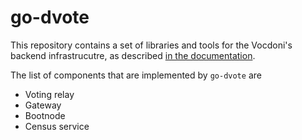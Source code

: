 # go-dvote

This repository contains a set of libraries and tools for the Vocdoni's backend infrastrucutre, as described [in the documentation](http://vocdoni.io/docs/#/).

The list of components that are implemented by `go-dvote` are

+ Voting relay
+ Gateway
+ Bootnode
+ Census service
